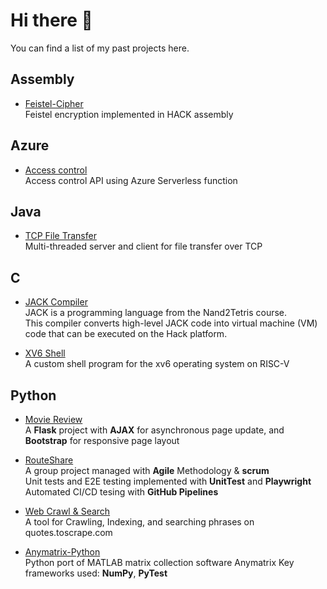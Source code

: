 # Hi there 👋
You can find a list of my past projects here.

## Assembly
- [Feistel-Cipher](https://github.com/chrischiux/Feistel-Cipher) <br>
  Feistel encryption implemented in HACK assembly
## Azure
- [Access control](https://github.com/chrischiux/Azure-Serverless-Access-Control) <br>
Access control API using Azure Serverless function

## Java
- [TCP File Transfer](https://github.com/chrischiux/Java-File-Transfer) <br>
Multi-threaded server and client for file transfer over TCP

## C
- [JACK Compiler](https://github.com/chrischiux/JACK-Compiler) <br>
JACK is a programming language from the Nand2Tetris course.<br>This compiler converts high-level JACK code into virtual machine (VM) code that can be executed on the Hack platform.

- [XV6 Shell](https://github.com/chrischiux/XV6-RISCV-Shell) <br>
A custom shell program for the xv6 operating system on RISC-V

## Python
- [Movie Review](https://github.com/chrischiux/Movie-Review) <br>
A **Flask** project with **AJAX** for asynchronous page update, and **Bootstrap** for responsive page layout

- [RouteShare](https://github.com/chrischiux/RouteShare) <br>
A group project managed with **Agile** Methodology & **scrum**<br>
Unit tests and E2E testing implemented with **UnitTest** and **Playwright**<br>
Automated CI/CD tesing with **GitHub Pipelines**

- [Web Crawl & Search](https://github.com/chrischiux/Web-Crawl-Scrape-Search-Tool) <br>
A tool for Crawling, Indexing, and searching phrases on quotes.toscrape.com

- [Anymatrix-Python](https://github.com/chrischiux/Anymatrix-Python)<br>
Python port of MATLAB matrix collection software Anymatrix
Key frameworks used: **NumPy**, **PyTest**
